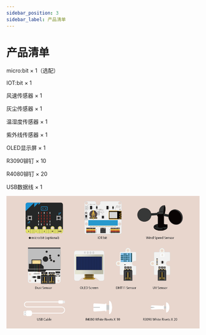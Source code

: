 ```yaml
---
sidebar_position: 3
sidebar_label: 产品清单
---
```


# 产品清单

micro:bit × 1（选配）

IOT:bit × 1

风速传感器 × 1

灰尘传感器 × 1

温湿度传感器 × 1

紫外线传感器 × 1

OLED显示屏 × 1

R3090铆钉 × 10

R4080铆钉 × 20

USB数据线 × 1

![](./images/smart-weather-station-kit-packing-list-01.png)
